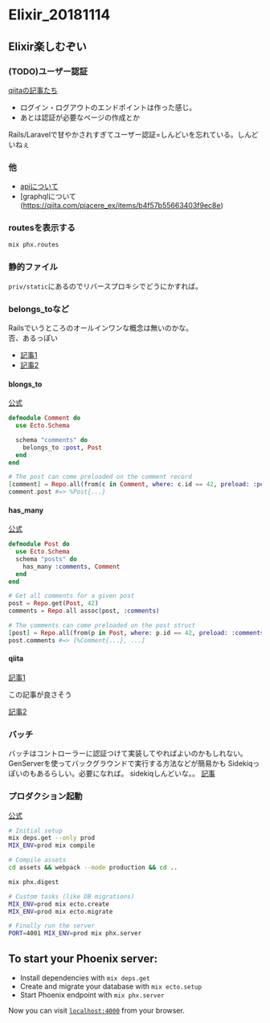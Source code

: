 # Elixir_20181114

## Elixir楽しむぞい

### (TODO)ユーザー認証

[qiitaの記事たち](https://www.one-tab.com/page/pTy8f1UfQS2k2eHBHGiSWg)

* ログイン・ログアウトのエンドポイントは作った感じ。
* あとは認証が必要なページの作成とか

Rails/Laravelで甘やかされすぎてユーザー認証=しんどいを忘れている。しんどいねぇ

### 他

* [apiについて](https://qiita.com/piacere_ex/items/50d847170291c41fef64)
* [graphqlについて(https://qiita.com/piacere_ex/items/b4f57b55663403f9ec8e)

### routesを表示する

```bash
mix phx.routes
```

### 静的ファイル

`priv/static`にあるのでリバースプロキシでどうにかすれば。

### belongs_toなど

Railsでいうところのオールインワンな概念は無いのかな。  
否、あるっぽい
* [記事1](https://kazucocoa.wordpress.com/2015/07/24/elixirphoenixhas_one%E3%82%84belongs_to%E3%81%AE%E9%96%A2%E4%BF%82%E3%81%AB%E3%81%82%E3%82%8B%E3%83%A2%E3%83%87%E3%83%AB%E3%82%92%E3%80%81%E4%BB%96%E6%96%B9%E3%81%AE%E3%83%A2%E3%83%87%E3%83%AB/)
* [記事2](https://stackoverflow.com/questions/34184571/how-to-get-the-belongs-to-association-with-ecto-in-elixir)

#### blongs_to

[公式](https://hexdocs.pm/ecto/Ecto.Schema.html#belongs_to/3)

```elixir
defmodule Comment do
  use Ecto.Schema

  schema "comments" do
    belongs_to :post, Post
  end
end

# The post can come preloaded on the comment record
[comment] = Repo.all(from(c in Comment, where: c.id == 42, preload: :post))
comment.post #=> %Post{...}
```

#### has_many

[公式](https://hexdocs.pm/ecto/Ecto.Schema.html#has_many/3)

```elixir
defmodule Post do
  use Ecto.Schema
  schema "posts" do
    has_many :comments, Comment
  end
end

# Get all comments for a given post
post = Repo.get(Post, 42)
comments = Repo.all assoc(post, :comments)

# The comments can come preloaded on the post struct
[post] = Repo.all(from(p in Post, where: p.id == 42, preload: :comments))
post.comments #=> [%Comment{...}, ...]
```

#### qiita

[記事1](https://qiita.com/yoavlt/items/ffbda1f0397839c5db99)

この記事が良さそう  
  
[記事2](https://qiita.com/techno-tanoC/items/c703a5a90e4133fbea82)

### バッチ

バッチはコントローラーに認証つけて実装してやればよいのかもしれない。
GenServerを使ってバックグラウンドで実行する方法などが簡易かも
Sidekiqっぽいのもあるらしい。必要になれば。
sidekiqしんどいな。。
[記事](https://medium.com/@cschneid/background-jobs-in-elixir-phoenix-60dddf4ce207)


### プロダクション起動

[公式](https://hexdocs.pm/phoenix/deployment.html)

```bash
# Initial setup
mix deps.get --only prod
MIX_ENV=prod mix compile

# Compile assets
cd assets && webpack --mode production && cd ..

mix phx.digest

# Custom tasks (like DB migrations)
MIX_ENV=prod mix ecto.create
MIX_ENV=prod mix ecto.migrate

# Finally run the server
PORT=4001 MIX_ENV=prod mix phx.server
```


## To start your Phoenix server:

  * Install dependencies with `mix deps.get`
  * Create and migrate your database with `mix ecto.setup`
  * Start Phoenix endpoint with `mix phx.server`

Now you can visit [`localhost:4000`](http://localhost:4000) from your browser.

